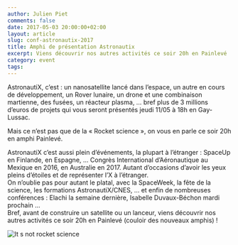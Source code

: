 ```yaml
---
author: Julien Piet
comments: false
date: 2017-05-03 20:00:00+02:00
layout: article
slug: conf-astronautix-2017
title: Amphi de présentation Astronautix
excerpt: Viens découvrir nos autres activités ce soir 20h en Painlevé
category: event
tags:
---
```


AstronautiX, c’est : un nanosatellite lancé dans l’espace, un autre en cours de développement, un Rover lunaire, un drone et une combinaison martienne, des fusées, un réacteur plasma, … bref plus de 3 millions d’euros de projets qui vous seront présentés jeudi 11/05 à 18h en Gay-Lussac.  

Mais ce n’est pas que de la « Rocket science », on vous en parle ce soir 20h en amphi Painlevé.  

AstronautiX c’est aussi plein d’événements, la plupart à l’étranger : SpaceUp en Finlande, en Espagne, … Congrès International d’Aéronautique au Mexique en 2016, en Australie en 2017.
Autant d’occasions d’avoir les yeux pleins d’étoiles et de représenter l’X à l’étranger.  
On n’oublie pas pour autant le platal, avec la SpaceWeek, la fête de la science, les formations AstronautiX/CNES, … et enfin de nombreuses conférences : Elachi la semaine dernière, Isabelle Duvaux-Béchon mardi prochain ...  
Bref, avant de construire un satellite ou un lanceur, viens découvrir nos autres activités ce soir 20h en Painlevé (couloir des nouveaux amphis) !

![It s not rocket science](/images/event2.jpg "It's not rocket science")
